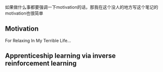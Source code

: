 如果做什么事都要强调一下motivation的话，那我在这个没人的地方写这个笔记的motivation也很简单

## Motivation
For Relaxing In My Terrible Life...




## Apprenticeship learning via inverse reinforcement learning
